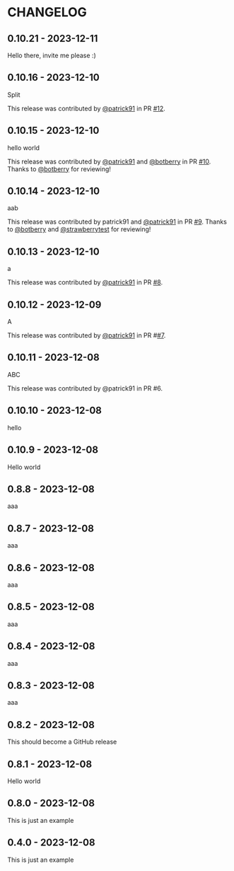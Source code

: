 CHANGELOG
=========

0.10.21 - 2023-12-11
--------------------

Hello there, invite me please :)

0.10.16 - 2023-12-10
--------------------

Split

This release was contributed by [@patrick91](https://github.com/patrick91) in PR [#12](https://github.com/test-patrick/autopub-tests/pull/12).

0.10.15 - 2023-12-10
--------------------

hello world

This release was contributed by [@patrick91](https://github.com/patrick91) and [@botberry](https://github.com/botberry) in PR [#10](https://github.com/test-patrick/autopub-tests/pull/10).
Thanks to [@botberry](https://github.com/botberry) for reviewing!

0.10.14 - 2023-12-10
--------------------

aab

This release was contributed by patrick91 and [@patrick91](https://github.com/patrick91) in PR [#9](https://github.com/test-patrick/autopub-tests/pull/9). Thanks to [@botberry](https://github.com/botberry) and [@strawberrytest](https://github.com/strawberrytest) for reviewing!

0.10.13 - 2023-12-10
--------------------

a

This release was contributed by [@patrick91](https://github.com/patrick91) in PR [#8](https://github.com/test-patrick/autopub-tests/pull/8).

0.10.12 - 2023-12-09
--------------------

A

This release was contributed by [@patrick91](https://github.com/patrick91) in PR #[#7](https://github.com/test-patrick/autopub-tests/pull/7).

0.10.11 - 2023-12-08
--------------------

ABC

This release was contributed by @patrick91 in PR #6.

0.10.10 - 2023-12-08
--------------------

hello

0.10.9 - 2023-12-08
-------------------

Hello world

0.8.8 - 2023-12-08
------------------

aaa

0.8.7 - 2023-12-08
------------------

aaa

0.8.6 - 2023-12-08
------------------

aaa

0.8.5 - 2023-12-08
------------------

aaa

0.8.4 - 2023-12-08
------------------

aaa

0.8.3 - 2023-12-08
------------------

aaa

0.8.2 - 2023-12-08
------------------

This should become a GitHub release

0.8.1 - 2023-12-08
------------------

Hello world

0.8.0 - 2023-12-08
------------------

This is just an example

0.4.0 - 2023-12-08
------------------

This is just an example